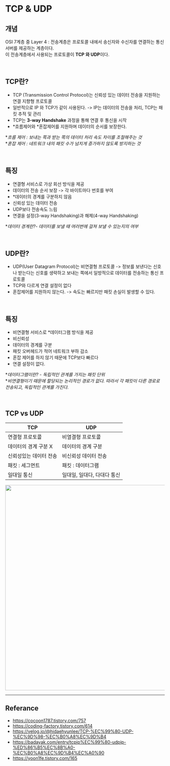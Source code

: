 # TCP & UDP

## 개념
OSI 7계층 중 Layer 4 : 전송계층은 프로토콜 내에서 송신자와 수신자를 연결하는 통신 서버를 제공하는 계층이다. </br>
이 전송계층에서 사용되는 프로토콜이 **TCP 와 UDP**이다.

</br>

## TCP란?
- TCP (Transmission Control Protocol)는 신뢰성 있는 데이터 전송을 지원하는 연결 지향형 프로토콜
- 일반적으로 IP 와 TCP가 같이 사용된다. -> IP는 데이터의 전송을 처리, TCP는 패킷 추적 및 관리
- TCP는 **3-way Handshake** 과정을 통해 연결 후 통신을 시작
- \*흐름제어와 \*혼잡제어를 지원하며 데이터의 순서를 보장한다. </br>

\**흐름 제어 : 보내는 쪽과 받는 쪽의 데이터 처리 속도 차이를 조절해주는 것* </br>
\**혼잡 제어 : 네트워크 내의 패킷 수가 넘치게 증가하지 않도록 방지하는 것*

</br>

## 특징
- 연결형 서비스로 가상 회선 방식을 제공
- 데이터의 전송 순서 보장 -> 각 바이트마다 번호를 부여
- \*데이터의 경계를 구분하지 않음 
- 신뢰성 있는 데이터 전송
- UDP보다 전송속도 느림
- 연결을 설정(3-way Handshaking)과 해제(4-way Handshaking) </br>

\**데이터 경계란?- 데이터를 보낼 때 여러번에 걸쳐 보낼 수 있는지의 여부* </br>


</br>

## UDP란?
- UDP(User Datagram Protocol)는 비연결형 프로토콜 -> 정보를 보낸다는 신호나 받는다는 신호를 생략하고 보내는 쪽에서 일방적으로 데이터를 전송하는 통신 프로토콜
- TCP와 다르게 연결 설정이 없다
- 혼잡제어를 지원하지 않는다. -> 속도는 빠르지만 패킷 손실이 발생할 수 있다.

</br>

## 특징
- 비연결형 서비스로 \*데이터그램 방식을 제공
- 비신뢰성
- 데이터의 경계를 구분
- 패킷 오버헤드가 적어 네트워크 부하 감소
- 혼잡 제어를 하지 않기 때문에 TCP보다 빠르다
- 연결 설정이 없다. </br>

\**데이터그램이란? - 독립적인 관계를 가지는 패킷 단위* </br>
\**비연결형이기 때문에 할당되는 논리적인 경로가 없다. 따라서 각 패킷이 다른 경로로 전송되고, 독립적인 관계를 가진다.*

</br>

## TCP vs UDP

| TCP | UDP |
|-----|-----|
| 연결형 프로토콜 | 비열결형 프로토콜 |
| 데이터의 경계 구분 X | 데이터의 경계 구분 |
| 신뢰성있는 데이터 전송 | 비신뢰성 데이터 전송 |
| 패킷 : 세그먼트| 패킷 : 데이터그램 |
| 일대일 통신 | 일대일, 일대다, 다대다 통신 |

<img width="650" src="https://user-images.githubusercontent.com/102718303/214200303-9e9a9025-51e5-4693-a805-12f73b241234.png">

</br>

-----
## Referance
- https://cocoon1787.tistory.com/757
- https://coding-factory.tistory.com/614
- https://velog.io/@hidaehyunlee/TCP-%EC%99%80-UDP-%EC%9D%98-%EC%B0%A8%EC%9D%B4
- https://badayak.com/entry/tcpip%EC%99%80-udpip-%ED%86%B5%EC%8B%A0-%EC%B0%A8%EC%9D%B4%EC%A0%90
- https://yoon1fe.tistory.com/165







